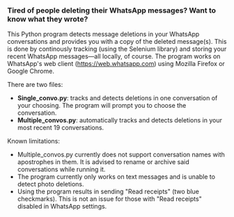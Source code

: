 ### Tired of people deleting their WhatsApp messages? Want to know what they wrote?

This Python program detects message deletions in your WhatsApp conversations and provides you with a copy of the deleted message(s).
This is done by continously tracking (using the Selenium library) and storing your recent WhatsApp messages—all locally, of course. The program works on WhatsApp's web client (https://web.whatsapp.com) using Mozilla Firefox or Google Chrome.

There are two files:
- **Single_convo.py**:  tracks and detects deletions in one conversation of your choosing. The program will prompt you to choose the conversation.
- **Multiple_convos.py**:  automatically tracks and detects deletions in your most recent 19 conversations.



Known limitations:
- Multiple_convos.py currently does not support conversation names with apostrophes in them. It is advised to rename or archive said conversations while running it.
- The program currently only works on text messages and is unable to detect photo deletions.
- Using the program results in sending "Read receipts" (two blue checkmarks). This is not an issue for those with "Read receipts" disabled in WhatsApp settings.
